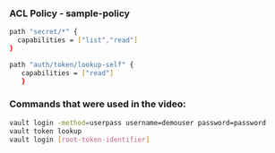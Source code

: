 ### ACL Policy - sample-policy
```sh
path "secret/*" {
  capabilities = ["list","read"]
}

path "auth/token/lookup-self" {
   capabilities = ["read"]
   }
```
### Commands that were used in the video:
```sh
vault login -method=userpass username=demouser password=password
vault token lookup
vault login [root-token-identifier]
```
